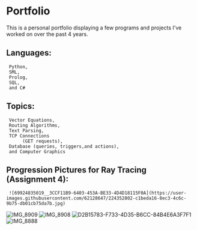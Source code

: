 # Portfolio
This is a personal portfolio displaying a few programs and projects I've worked on over the past 4 years.
## Languages:
     Python,
     SML,
     Prolog, 
     SQL,
     and C#

## Topics:
     Vector Equations, 
     Routing Algorithms, 
     Text Parsing,
     TCP Connections
          (GET requests), 
     Database (queries, triggers,and actions),
     and Computer Graphics
     
## Progression Pictures for Ray Tracing (Assignment 4):
     ![69924835019__3CCF11B9-6403-453A-BE33-4D4D18115F0A](https://user-images.githubusercontent.com/62128647/224352802-c1beda16-8ec3-4c6c-9b75-db01cb75da7b.jpg)
![IMG_8909](https://user-images.githubusercontent.com/62128647/224352807-78496fc4-3606-4d93-88f3-b211604f3d0d.jpg)
![IMG_8908](https://user-images.githubusercontent.com/62128647/224352809-40ceecd6-0954-472c-ab20-063a5153b2b2.jpg)
![D2B15783-F733-4D35-B6CC-84B4E6A3F7F1](https://user-images.githubusercontent.com/62128647/224352812-68538924-2328-4636-8074-39481d0c9ccc.JPG)
![IMG_8888](https://user-images.githubusercontent.com/62128647/224352818-5e15d8a5-f67d-4bfe-9e83-909733782bc1.jpg)
